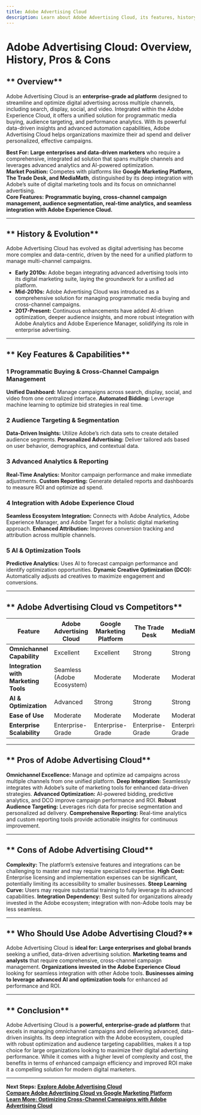 ```yaml
---
title: Adobe Advertising Cloud
description: Learn about Adobe Advertising Cloud, its features, history, and how it compares to other ad platforms.
---
```


# **Adobe Advertising Cloud: Overview, History, Pros & Cons**

## ** Overview**  
Adobe Advertising Cloud is an **enterprise-grade ad platform** designed to streamline and optimize digital advertising across multiple channels, including search, display, social, and video. Integrated within the Adobe Experience Cloud, it offers a unified solution for programmatic media buying, audience targeting, and performance analytics. With its powerful data-driven insights and advanced automation capabilities, Adobe Advertising Cloud helps organizations maximize their ad spend and deliver personalized, effective campaigns.

 **Best For:** **Large enterprises and data-driven marketers** who require a comprehensive, integrated ad solution that spans multiple channels and leverages advanced analytics and AI-powered optimization.  
 **Market Position:** Competes with platforms like **Google Marketing Platform, The Trade Desk, and MediaMath**, distinguished by its deep integration with Adobe’s suite of digital marketing tools and its focus on omnichannel advertising.  
 **Core Features:** **Programmatic buying, cross-channel campaign management, audience segmentation, real-time analytics, and seamless integration with Adobe Experience Cloud.**

---

## ** History & Evolution**  
Adobe Advertising Cloud has evolved as digital advertising has become more complex and data-centric, driven by the need for a unified platform to manage multi-channel campaigns.

- **Early 2010s:** Adobe began integrating advanced advertising tools into its digital marketing suite, laying the groundwork for a unified ad platform.
- **Mid-2010s:** Adobe Advertising Cloud was introduced as a comprehensive solution for managing programmatic media buying and cross-channel campaigns.
- **2017-Present:** Continuous enhancements have added AI-driven optimization, deeper audience insights, and more robust integration with Adobe Analytics and Adobe Experience Manager, solidifying its role in enterprise advertising.

---

## ** Key Features & Capabilities**

### **1 Programmatic Buying & Cross-Channel Campaign Management**
 **Unified Dashboard:** Manage campaigns across search, display, social, and video from one centralized interface.
 **Automated Bidding:** Leverage machine learning to optimize bid strategies in real time.

### **2 Audience Targeting & Segmentation**
 **Data-Driven Insights:** Utilize Adobe’s rich data sets to create detailed audience segments.
 **Personalized Advertising:** Deliver tailored ads based on user behavior, demographics, and contextual data.

### **3 Advanced Analytics & Reporting**
 **Real-Time Analytics:** Monitor campaign performance and make immediate adjustments.
 **Custom Reporting:** Generate detailed reports and dashboards to measure ROI and optimize ad spend.

### **4 Integration with Adobe Experience Cloud**
 **Seamless Ecosystem Integration:** Connects with Adobe Analytics, Adobe Experience Manager, and Adobe Target for a holistic digital marketing approach.
 **Enhanced Attribution:** Improves conversion tracking and attribution across multiple channels.

### **5 AI & Optimization Tools**
 **Predictive Analytics:** Uses AI to forecast campaign performance and identify optimization opportunities.
 **Dynamic Creative Optimization (DCO):** Automatically adjusts ad creatives to maximize engagement and conversions.

---

## ** Adobe Advertising Cloud vs Competitors**

| Feature                         | Adobe Advertising Cloud | Google Marketing Platform | The Trade Desk     | MediaMath        |
|---------------------------------|-------------------------|---------------------------|--------------------|------------------|
| **Omnichannel Capability**      |  Excellent            |  Excellent              |  Strong          |  Strong        |
| **Integration with Marketing Tools** |  Seamless (Adobe Ecosystem) |  Moderate       |  Moderate        |  Moderate      |
| **AI & Optimization**           |  Advanced             |  Strong                 |  Strong          |  Strong        |
| **Ease of Use**                 |  Moderate             |  Moderate               |  Moderate        |  Moderate      |
| **Enterprise Scalability**      |  Enterprise-Grade     |  Enterprise-Grade       |  Enterprise-Grade|  Enterprise-Grade|

---

## ** Pros of Adobe Advertising Cloud**
 **Omnichannel Excellence:** Manage and optimize ad campaigns across multiple channels from one unified platform.
 **Deep Integration:** Seamlessly integrates with Adobe’s suite of marketing tools for enhanced data-driven strategies.
 **Advanced Optimization:** AI-powered bidding, predictive analytics, and DCO improve campaign performance and ROI.
 **Robust Audience Targeting:** Leverages rich data for precise segmentation and personalized ad delivery.
 **Comprehensive Reporting:** Real-time analytics and custom reporting tools provide actionable insights for continuous improvement.

---

## ** Cons of Adobe Advertising Cloud**
 **Complexity:** The platform’s extensive features and integrations can be challenging to master and may require specialized expertise.
 **High Cost:** Enterprise licensing and implementation expenses can be significant, potentially limiting its accessibility to smaller businesses.
 **Steep Learning Curve:** Users may require substantial training to fully leverage its advanced capabilities.
 **Integration Dependency:** Best suited for organizations already invested in the Adobe ecosystem; integration with non-Adobe tools may be less seamless.

---

## ** Who Should Use Adobe Advertising Cloud?**
Adobe Advertising Cloud is **ideal for:**
 **Large enterprises and global brands** seeking a unified, data-driven advertising solution.
 **Marketing teams and analysts** that require comprehensive, cross-channel campaign management.
 **Organizations invested in the Adobe Experience Cloud** looking for seamless integration with other Adobe tools.
 **Businesses aiming to leverage advanced AI and optimization tools** for enhanced ad performance and ROI.

---

## ** Conclusion**
Adobe Advertising Cloud is a **powerful, enterprise-grade ad platform** that excels in managing omnichannel campaigns and delivering advanced, data-driven insights. Its deep integration with the Adobe ecosystem, coupled with robust optimization and audience targeting capabilities, makes it a top choice for large organizations looking to maximize their digital advertising performance. While it comes with a higher level of complexity and cost, the benefits in terms of enhanced campaign efficiency and improved ROI make it a compelling solution for modern digital marketers.

---

 **Next Steps:**
 **[Explore Adobe Advertising Cloud](https://www.adobe.com/advertising.html)**  
 **[Compare Adobe Advertising Cloud vs Google Marketing Platform](#)**  
 **[Learn More: Optimizing Cross-Channel Campaigns with Adobe Advertising Cloud](#)**
